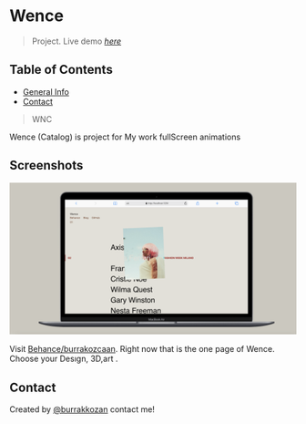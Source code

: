 # Wence
> Project.
> Live demo [_here_]()

## Table of Contents
* [General Info](#general-information)
* [Contact](#contact)
<!-- * [License](#license) -->

> WNC   

Wence (Catalog) is project for My work fullScreen animations

## Screenshots

![preview](src/Doc/screen.png)



Visit [Behance/burrakozcaan](https://www.behance.net/burrakozcaan). Right now that is the one page of Wence. Choose your Desıgn, 3D,art .


## Contact
Created by [@burrakkozan](https://www.instagram.com/burrakozcaan/) contact me!

